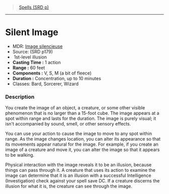 ﻿---
!SpellVO
Level: 1
Type: illusion
CastingTime: 1 action
Range: 60 feet
Components: V, S, M (a bit of fleece)
Duration: Concentration, up to 10 minutes
Classes: Bard, Sorcerer, Wizard
Id: spells_vo.md#silent-image
ParentLink: spells_vo.md#spells-srd-p
Name: Silent Image
ParentName: Spells (SRD p)
NameLevel: 1
AltName: '[Image silencieuse](hd_spells_image_silencieuse.md)'
Source: (SRD p179)
---
> [Spells (SRD p)](srd_spells.md)

---

# Silent Image

- MDR: [Image silencieuse](hd_spells_image_silencieuse.md)
- Source: (SRD p179)
-  1st-level illusion
- **Casting Time :** 1 action
- **Range :** 60 feet
- **Components :** V, S, M (a bit of fleece)
- **Duration :** Concentration, up to 10 minutes
- Classes: Bard, Sorcerer, Wizard

### Description

You create the image of an object, a creature, or some other visible phenomenon that is no larger than a 15-foot cube. The image appears at a spot within range and lasts for the duration. The image is purely visual; it isn't accompanied by sound, smell, or other sensory effects.

You can use your action to cause the image to move to any spot within range. As the image changes location, you can alter its appearance so that its movements appear natural for the image. For example, if you create an image of a creature and move it, you can alter the image so that it appears to be walking.

Physical interaction with the image reveals it to be an illusion, because things can pass through it. A creature that uses its action to examine the image can determine that it is an illusion with a successful Intelligence (Investigation) check against your spell save DC. If a creature discerns the illusion for what it is, the creature can see through the image.

